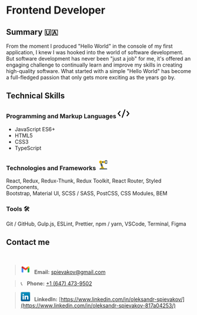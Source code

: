 # Frontend Developer

## Summary 🇺🇦

From the moment I produced "Hello World" in the console of my first application, I knew I was hooked into the world of software development. But software development has never been "just a job" for me, it's offered an engaging challenge to continually learn and improve my skills in creating high-quality software. What started with a simple "Hello World" has become a full-fledged passion that only gets more exciting as the years go by.

## Technical Skills

### Programming and Markup Languages <img src="assets/code.png" width="32">

- JavaScript ES6+
- HTML5
- CSS3
- TypeScript

### Technologies and Frameworks <img src="assets/tech.png" width="32">

React, Redux, Redux-Thunk, Redux Toolkit, React Router, Styled Components, <br/>
Bootstrap, Material UI, SCSS / SASS, PostCSS, CSS Modules, BEM

### Tools 🛠️

Git / GitHub, Gulp.js, ESLint, Prettier, npm / yarn, VSCode, Terminal, Figma

## Contact me

<br/>

> <img src="assets/gmailnew.png" width="25">&nbsp;&nbsp; **Email:** spievakov@gmail.com

> 📞&nbsp;&nbsp; **Phone:** <a href="tel:+1647473-9502">+1 (647) 473-9502</a>

> <img src="assets/linkedin.png" width="25">&nbsp;&nbsp; **LinkedIn:** [https://www.linkedin.com/in/oleksandr-spievakov/](https://www.linkedin.com/in/oleksandr-spievakov-817a04253/)
